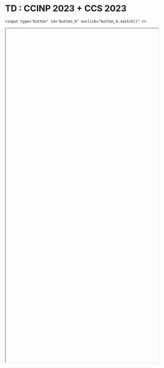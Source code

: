 # TD : CCINP 2023 + CCS 2023

<script>
    $(function() {
        document.getElementById("main-content").style.maxWidth = "90%";
        button_6 = button_cor(
            'https://raw.githubusercontent.com/fortierq/cours/main/ocaml/revision/td_revisions_ccinp23_cs23.pdf',
            '6',
            'button_6'
        );
    });
</script>

```{margin}
<input type="button" id="button_6" onclick="button_6.switch()" />
```

<iframe id="6" height=1100 width=100% allowfullscreen></iframe>
